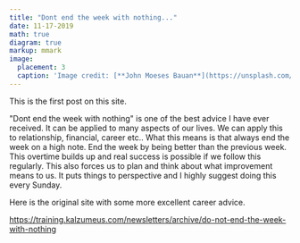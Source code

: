```yaml
---
title: "Dont end the week with nothing..."
date: 11-17-2019
math: true
diagram: true
markup: mmark
image:
  placement: 3
  caption: 'Image credit: [**John Moeses Bauan**](https://unsplash.com/photos/OGZtQF8iC0g)'
---
```


This is the first post on this site. 

"Dont end the week with nothing" is one of the best advice I have ever received. 
It can be applied to many aspects of our lives. We can apply this to relationship, financial, career etc.. 
What this means is that always end the week on a high note. End the week by being better than the previous week. 
This overtime builds up and real success is possible if we follow this regularly. 
This also forces us to plan and think about what improvement means to us. 
It puts things to perspective and I highly suggest doing this every Sunday. 

Here is the original site with some more excellent career advice.

https://training.kalzumeus.com/newsletters/archive/do-not-end-the-week-with-nothing

